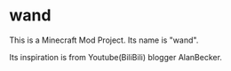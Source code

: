 # wand
This is a Minecraft Mod Project.
Its name is "wand".

Its inspiration is from Youtube(BiliBili) blogger AlanBecker.
